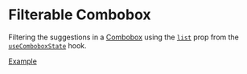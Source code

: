 # Filterable Combobox

<p class="description">
  Filtering the suggestions in a <a href="/components/combobox">Combobox</a> using the <a href="/api-reference/use-combobox-state#list"><code>list</code></a> prop from the <a href="/api-reference/use-combobox-state"><code>useComboboxState</code></a> hook.
</p>

<a href="./index.tsx" data-playground>Example</a>
